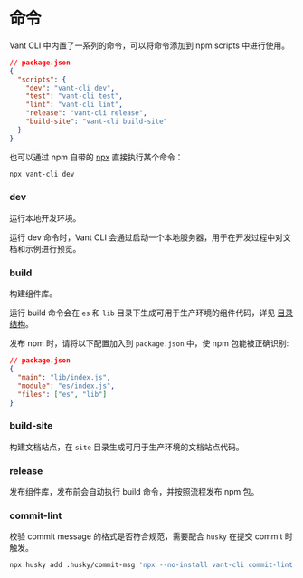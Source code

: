 # 命令

Vant CLI 中内置了一系列的命令，可以将命令添加到 npm scripts 中进行使用。

```json
// package.json
{
  "scripts": {
    "dev": "vant-cli dev",
    "test": "vant-cli test",
    "lint": "vant-cli lint",
    "release": "vant-cli release",
    "build-site": "vant-cli build-site"
  }
}
```

也可以通过 npm 自带的 [npx](https://github.com/npm/npx) 直接执行某个命令：

```bash
npx vant-cli dev
```

### dev

运行本地开发环境。

运行 dev 命令时，Vant CLI 会通过启动一个本地服务器，用于在开发过程中对文档和示例进行预览。

### build

构建组件库。

运行 build 命令会在 `es` 和 `lib` 目录下生成可用于生产环境的组件代码，详见 [目录结构](https://github.com/vant-ui/vant/tree/main/packages/vant-cli/docs/directory.zh-CN.md)。

发布 npm 时，请将以下配置加入到 `package.json` 中，使 npm 包能被正确识别:

```json
// package.json
{
  "main": "lib/index.js",
  "module": "es/index.js",
  "files": ["es", "lib"]
}
```

### build-site

构建文档站点，在 `site` 目录生成可用于生产环境的文档站点代码。

### release

发布组件库，发布前会自动执行 build 命令，并按照流程发布 npm 包。

### commit-lint

校验 commit message 的格式是否符合规范，需要配合 `husky` 在提交 commit 时触发。

```bash
npx husky add .husky/commit-msg 'npx --no-install vant-cli commit-lint $1'
```

